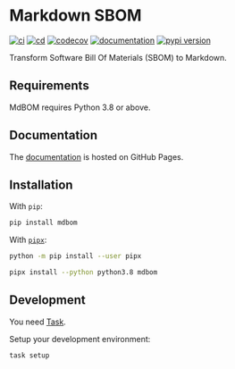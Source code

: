# Markdown SBOM

[![ci](https://github.com/HaRo87/mdbom/workflows/ci/badge.svg)](https://github.com/HaRo87/mdbom/actions?query=workflow%3Aci)
[![cd](https://github.com/HaRo87/mdbom/workflows/deploy/badge.svg)](https://github.com/HaRo87/mdbom/actions?query=workflow%3Adeploy)
[![codecov](https://codecov.io/gh/HaRo87/mdbom/branch/main/graph/badge.svg?token=TGS5QA1M48)](https://codecov.io/gh/HaRo87/mdbom)
[![documentation](https://img.shields.io/badge/docs-mkdocs-blue.svg?style=flat)](https://HaRo87.github.io/mdbom/)
[![pypi version](https://img.shields.io/pypi/v/mdbom.svg)](https://pypi.org/project/mdbom/)

Transform Software Bill Of Materials (SBOM) to Markdown.

## Requirements

MdBOM requires Python 3.8 or above.

## Documentation

The [documentation](https://haro87.github.io/mdbom/) is hosted on GitHub Pages.

## Installation

With `pip`:
```bash
pip install mdbom
```

With [`pipx`](https://github.com/pipxproject/pipx):
```bash
python -m pip install --user pipx

pipx install --python python3.8 mdbom
```

## Development

You need [Task](https://taskfile.dev/#/installation).

Setup your development environment:

```bash
task setup
```

